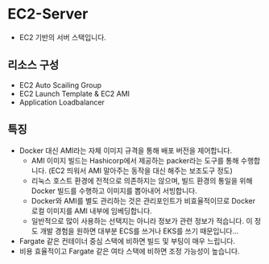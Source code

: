 # EC2-Server

- EC2 기반의 서버 스택입니다.

## 리소스 구성

- EC2 Auto Scailing Group
- EC2 Launch Template & EC2 AMI
- Application Loadbalancer

## 특징

- Docker 대신 AMI라는 자체 이미지 규격을 통해 배포 버전을 제어합니다.
  - AMI 이미지 빌드는 Hashicorp에서 제공하는 packer라는 도구를 통해 수행합니다. (EC2 띄워서 AMI 말아주는 동작을 대신 해주는 보조도구 정도)
  - 리눅스 호스트 환경에 전적으로 의존하지는 않으며, 빌드 환경의 통일을 위해 Docker 빌드를 수행하고 이미지를 뽑아내어 서빙합니다.
  - Docker와 AMI를 별도 관리하는 것은 관리포인트가 비효율적이므로 Docker 로컬 이미지를 AMI 내부에 임베딩합니다.
  - 일반적으로 많이 사용하는 선택지는 아니라 정보가 관련 정보가 적습니다. 이 정도 개발 경험을 원하면 대부분 ECS를 쓰거나 EKS를 쓰기 때문입니다...
- Fargate 같은 컨테이너 중심 스택에 비하면 빌드 및 부팅이 매우 느립니다.
- 비용 효율적이고 Fargate 같은 여타 스택에 비하면 조정 가능성이 높습니다.
